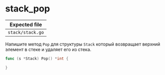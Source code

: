 # stack_pop

| Expected file    |
| ---------------- |
| `stack/stack.go` |

Напишите метод `Pop` для структуры `Stack` который возвращает верхний элемент в стеке и удаляет его из стека.

```go
func (s *Stack) Pop() *int {

}
```
